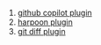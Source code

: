 1) [github copilot plugin](https://github.com/github/copilot.vim)
2) [harpoon plugin](https://github.com/ThePrimeagen/harpoon)
3) [git diff plugin](https://github.com/sindrets/diffview.nvim)
